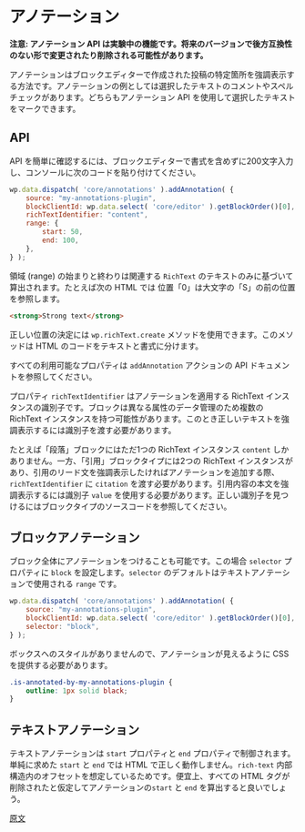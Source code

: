 <!-- 
# Annotations
 -->
# アノテーション

<!-- 
**Note: This API is experimental, that means it is subject to non-backward compatible changes or removal in any future version.**
 -->
**注意: アノテーション API は実験中の機能です。将来のバージョンで後方互換性のない形で変更されたり削除される可能性があります。**

<!-- 
Annotations are a way to highlight a specific piece in a post created with the block editor. Examples of this include commenting on a piece of text and spellchecking. Both can use the annotations API to mark a piece of text.
 -->
アノテーションはブロックエディターで作成された投稿の特定箇所を強調表示する方法です。アノテーションの例としては選択したテキストのコメントやスペルチェックがあります。どちらもアノテーション API を使用して選択したテキストをマークできます。

## API
<!-- 
To see the API for yourself the easiest way is to have a block that is at least 200 characters long without formatting and putting the following in the console:
 -->
API を簡単に確認するには、ブロックエディターで書式を含めずに200文字入力し、コンソールに次のコードを貼り付けてください。

```js
wp.data.dispatch( 'core/annotations' ).addAnnotation( {
	source: "my-annotations-plugin",
	blockClientId: wp.data.select( 'core/editor' ).getBlockOrder()[0],
	richTextIdentifier: "content",
	range: {
		start: 50,
		end: 100,
	},
} );
```
<!-- 
The start and the end of the range should be calculated based only on the text of the relevant `RichText`. For example, in the following HTML position 0 will refer to the position before the capital S:
 -->
領域 (range) の始まりと終わりは関連する `RichText` のテキストのみに基づいて算出されます。たとえば次の HTML では 位置「0」は大文字の「S」の前の位置を参照します。

```html
<strong>Strong text</strong>
```
<!-- 
To help with determining the correct positions, the `wp.richText.create` method can be used. This will split a piece of HTML into text and formats.

All available properties can be found in the API documentation of the `addAnnotation` action.
 -->
正しい位置の決定には `wp.richText.create` メソッドを使用できます。このメソッドは HTML のコードをテキストと書式に分けます。 

すべての利用可能なプロパティは `addAnnotation` アクションの API ドキュメントを参照してください。

<!-- 
The property `richTextIdentifier` is the identifier of the RichText instance the annotation applies to. This is necessary because blocks may have multiple rich text instances that are used to manage data for different attributes, so you need to pass this in order to highlight text within the correct one.
 -->
プロパティ `richTextIdentifier` はアノテーションを適用する RichText インスタンスの識別子です。ブロックは異なる属性のデータ管理のため複数の RichText インスタンスを持つ可能性があります。このとき正しいテキストを強調表示するには識別子を渡す必要があります。

<!-- 
For example the Paragraph block only has a single RichText instance, with the identifier `content`. The quote block type has 2 RichText instances, so if you wish to highlight text in the citation, you need to pass `citation` as the `richTextIdentifier` when adding an annotation. To target the quote content, you need to use the identifier `value`. Refer to the source code of the block type to find the correct identifier.
 -->
たとえば「段落」ブロックにはただ1つの RichText インスタンス `content` しかありません。一方、「引用」ブロックタイプには2つの RichText インスタンスがあり、引用のリード文を強調表示したければアノテーションを追加する際、`richTextIdentifier` に `citation` を渡す必要があります。引用内容の本文を強調表示するには識別子 `value` を使用する必要があります。正しい識別子を見つけるにはブロックタイプのソースコードを参照してください。

<!-- 
## Block annotation
 -->
## ブロックアノテーション

<!-- 
It is also possible to annotate a block completely. In that case just provide the `selector` property and set it to `block`. The default `selector` is `range`, which can be used for text annotation.
 -->
ブロック全体にアノテーションをつけることも可能です。この場合 `selector` プロパティに `block` を設定します。`selector` のデフォルトはテキストアノテーションで使用される `range` です。

```js
wp.data.dispatch( 'core/annotations' ).addAnnotation( {
	source: "my-annotations-plugin",
	blockClientId: wp.data.select( 'core/editor' ).getBlockOrder()[0],
	selector: "block",
} );
```
<!-- 
This doesn't provide any styling out of the box, so you have to provide some CSS to make sure your annotation is shown:
 -->
ボックスへのスタイルがありませんので、アノテーションが見えるように CSS を提供する必要があります。

```css
.is-annotated-by-my-annotations-plugin {
	outline: 1px solid black;
}
```
<!-- 
## Text annotation
 -->
## テキストアノテーション

<!-- 
The text annotation is controlled by the `start` and `end` properties. Simple `start` and `end` properties don't work for HTML, so these properties are assumed to be offsets within the `rich-text` internal structure. For simplicity you can think about this as if all HTML would be stripped out and then you calculate the `start` and the `end` of the annotation.
 -->
テキストアノテーションは `start` プロパティと `end` プロパティで制御されます。単純に求めた `start` と `end` では HTML で正しく動作しません。`rich-text` 内部構造内のオフセットを想定しているためです。便宜上、すべての HTML タグが削除されたと仮定してアノテーションの`start` と `end` を算出すると良いでしょう。

[原文](https://github.com/WordPress/gutenberg/blob/master/docs/designers-developers/developers/block-api/block-annotations.md)